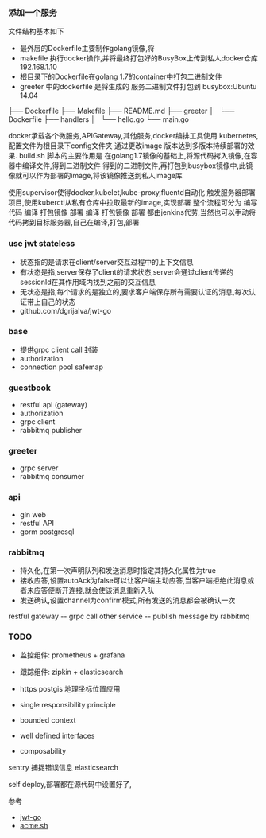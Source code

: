### 添加一个服务
文件结构基本如下
- 最外层的Dockerfile主要制作golang镜像,将
- makefile 执行docker操作,并将最终打包好的BusyBox上传到私人docker仓库 192.168.1.10
- 根目录下的Dockerfile在golang 1.7的container中打包二进制文件
- greeter 中的dockerfile 是将生成的 服务二进制文件打包到 busybox:Ubuntu 14.04


├── Dockerfile
├── Makefile
├── README.md
├── greeter
│   └── Dockerfile
├── handlers
│   └── hello.go
└── main.go


docker承载各个微服务,APIGateway,其他服务,docker编排工具使用 kubernetes,配置文件为根目录下config文件夹
通过更改image 版本达到多版本持续部署的效果.
build.sh 脚本的主要作用是 在golang1.7镜像的基础上,将源代码拷入镜像,在容器中编译文件,得到二进制文件
得到的二进制文件,再打包到busybox镜像中,此镜像就可以作为部署的image,将该镜像推送到私人image库

使用supervisor使得docker,kubelet,kube-proxy,fluentd自动化
触发服务器部署项目,使用kuberctl从私有仓库中拉取最新的image,实现部署
整个流程可分为 编写代码 编译 打包镜像 部署
编译 打包镜像 部署 都由jenkins代劳,当然也可以手动将代码拷到目标服务器,自己在编译,打包,部署

### use jwt stateless 
- 状态指的是请求在client/server交互过程中的上下文信息
- 有状态是指,server保存了client的请求状态,server会通过client传递的sessionId在其作用域内找到之前的交互信息
- 无状态是指,每个请求的是独立的,要求客户端保存所有需要认证的消息,每次认证带上自己的状态
- github.com/dgrijalva/jwt-go


### base
- 提供grpc client call 封装
- authorization
- connection pool safemap

### guestbook 
- restful api (gateway)
- authorization
- grpc client
- rabbitmq publisher

### greeter
- grpc server
- rabbitmq consumer

### api
- gin web
- restful API
- gorm postgresql

### rabbitmq
- 持久化,在第一次声明队列和发送消息时指定其持久化属性为true
- 接收应答,设置autoAck为false可以让客户端主动应答,当客户端拒绝此消息或者未应答便断开连接,就会使该消息重新入队
- 发送确认,设置channel为confirm模式,所有发送的消息都会被确认一次

restful gateway -- grpc call other service 
                -- publish message by rabbitmq

### TODO
- 监控组件: prometheus + grafana
- 跟踪组件: zipkin + elasticsearch
- https
postgis 地理坐标位置应用

- single responsibility principle
- bounded context
- well defined interfaces
- composability

sentry 捕捉错误信息
elasticsearch

self deploy,部署都在源代码中设置好了,

参考
- [jwt-go](https://godoc.org/github.com/dgrijalva/jwt-go#example-Parse--Hmac)
- [acme.sh](https://github.com/Neilpang/acme.sh)
